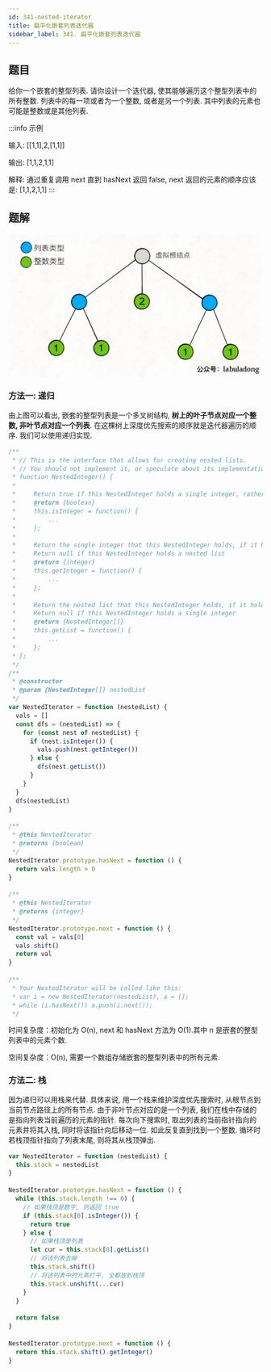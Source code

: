 ```yaml
---
id: 341-nested-iterator
title: 扁平化嵌套列表迭代器
sidebar_label: 341. 扁平化嵌套列表迭代器
---
```


## 题目

给你一个嵌套的整型列表. 请你设计一个迭代器, 使其能够遍历这个整型列表中的所有整数. 列表中的每一项或者为一个整数, 或者是另一个列表. 其中列表的元素也可能是整数或是其他列表.

:::info 示例

输入: [[1,1],2,[1,1]]

输出: [1,1,2,1,1]

解释: 通过重复调用 next 直到 hasNext 返回 false, next 返回的元素的顺序应该是: [1,1,2,1,1]
:::

## 题解

![341-nested-iterator](../../static/img/341-nested-iterator.jpeg)

### 方法一: 递归

由上图可以看出, 嵌套的整型列表是一个多叉树结构, **树上的叶子节点对应一个整数, 非叶节点对应一个列表**. 在这棵树上深度优先搜索的顺序就是迭代器遍历的顺序. 我们可以使用递归实现.

```ts
/**
 * // This is the interface that allows for creating nested lists.
 * // You should not implement it, or speculate about its implementation
 * function NestedInteger() {
 *
 *     Return true if this NestedInteger holds a single integer, rather than a nested list.
 *     @return {boolean}
 *     this.isInteger = function() {
 *         ...
 *     };
 *
 *     Return the single integer that this NestedInteger holds, if it holds a single integer
 *     Return null if this NestedInteger holds a nested list
 *     @return {integer}
 *     this.getInteger = function() {
 *         ...
 *     };
 *
 *     Return the nested list that this NestedInteger holds, if it holds a nested list
 *     Return null if this NestedInteger holds a single integer
 *     @return {NestedInteger[]}
 *     this.getList = function() {
 *         ...
 *     };
 * };
 */
/**
 * @constructor
 * @param {NestedInteger[]} nestedList
 */
var NestedIterator = function (nestedList) {
  vals = []
  const dfs = (nestedList) => {
    for (const nest of nestedList) {
      if (nest.isInteger()) {
        vals.push(nest.getInteger())
      } else {
        dfs(nest.getList())
      }
    }
  }
  dfs(nestedList)
}

/**
 * @this NestedIterator
 * @returns {boolean}
 */
NestedIterator.prototype.hasNext = function () {
  return vals.length > 0
}

/**
 * @this NestedIterator
 * @returns {integer}
 */
NestedIterator.prototype.next = function () {
  const val = vals[0]
  vals.shift()
  return val
}

/**
 * Your NestedIterator will be called like this:
 * var i = new NestedIterator(nestedList), a = [];
 * while (i.hasNext()) a.push(i.next());
 */
```

时间复杂度：初始化为 O(n), next 和 hasNext 方法为 O(1).其中 n 是嵌套的整型列表中的元素个数.

空间复杂度：O(n), 需要一个数组存储嵌套的整型列表中的所有元素.

### 方法二: 栈

因为递归可以用栈来代替. 具体来说, 用一个栈来维护深度优先搜索时, 从根节点到当前节点路径上的所有节点. 由于非叶节点对应的是一个列表, 我们在栈中存储的是指向列表当前遍历的元素的指针. 每次向下搜索时, 取出列表的当前指针指向的元素并将其入栈, 同时将该指针向后移动一位. 如此反复直到找到一个整数. 循环时若栈顶指针指向了列表末尾, 则将其从栈顶弹出.

```ts
var NestedIterator = function (nestedList) {
  this.stack = nestedList
}

NestedIterator.prototype.hasNext = function () {
  while (this.stack.length !== 0) {
    // 如果栈顶是数字, 则返回 true
    if (this.stack[0].isInteger()) {
      return true
    } else {
      // 如果栈顶是列表
      let cur = this.stack[0].getList()
      // 将该列表去掉
      this.stack.shift()
      // 将该列表中的元素打平, 全都放到栈顶
      this.stack.unshift(...cur)
    }
  }

  return false
}

NestedIterator.prototype.next = function () {
  return this.stack.shift().getInteger()
}
```
